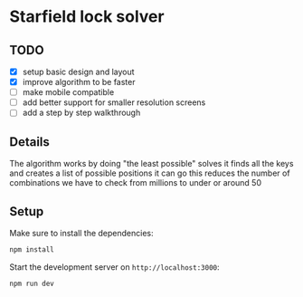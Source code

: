 # Starfield lock solver

## TODO

- [x] setup basic design and layout
- [x] improve algorithm to be faster
- [ ] make mobile compatible
- [ ] add better support for smaller resolution screens
- [ ] add a step by step walkthrough

## Details

The algorithm works by doing "the least possible" solves
it finds all the keys and creates a list of possible positions it can go
this reduces the number of combinations we have to check from millions to under or around 50

## Setup

Make sure to install the dependencies:

```bash
npm install
```

Start the development server on `http://localhost:3000`:

```bash
npm run dev
```
